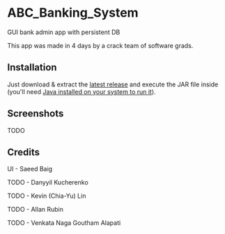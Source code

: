 # ABC_Banking_System

GUI bank admin app with persistent DB

This app was made in 4 days by a crack team of software grads.

## Installation
Just download & extract the [latest release](https://github.com/SaeedBaig/ABC_Banking_System/releases) and execute the JAR file inside (you'll need [Java installed on your system to run it](https://www.wikihow.com/Run-a-.Jar-Java-File)).

## Screenshots
TODO

## Credits
UI - Saeed Baig

TODO - Danyyil Kucherenko

TODO - Kevin (Chia-Yu) Lin

TODO - Allan Rubin

TODO - Venkata Naga Goutham Alapati
